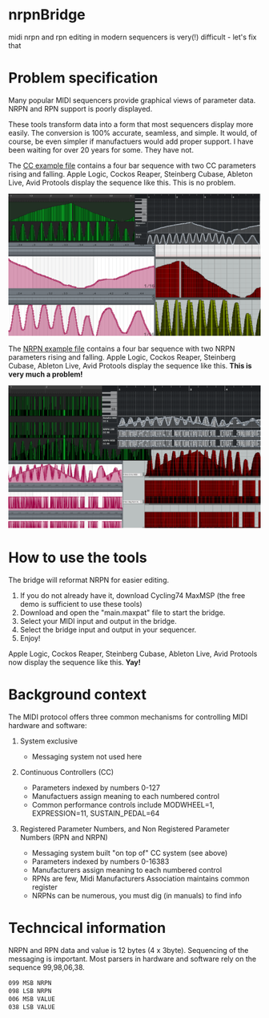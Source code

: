 # nrpnBridge
midi nrpn and rpn editing in modern sequencers is very(!) difficult - let's fix that

# Problem specification

Many popular MIDI sequencers provide graphical views of parameter data. NRPN and RPN support is poorly displayed.

These tools transform data into a form that most sequencers display more easily. The conversion is 100% accurate, seamless, and simple.
It would, of course, be even simpler if manufactuers would add proper support. I have been waiting for over 20 years for some. They have not.

The [CC example file](example_MIDI/example_CC1_2.mid) contains a four bar sequence with two CC parameters rising and falling.
Apple Logic, Cockos Reaper, Steinberg Cubase, Ableton Live, Avid Protools display the sequence like this. This is no problem.

![cc messages screenshot](./images/example1_cc.png)

The [NRPN example file](example_MIDI/example_NRPN1_2.mid) contains a four bar sequence with two NRPN parameters rising and falling.
Apple Logic, Cockos Reaper, Steinberg Cubase, Ableton Live, Avid Protools display the sequence like this. **This is very much a problem!**

![nrpn messages screenshot](./images/example1_nrpn.png)

# How to use the tools

The bridge will reformat NRPN for easier editing.

1. If you do not already have it, download Cycling74 MaxMSP (the free demo is sufficient to use these tools) 
2. Download and open the "main.maxpat" file to start the bridge.
3. Select your MIDI input and output in the bridge.
4. Select the bridge input and output in your sequencer.
5. Enjoy!

Apple Logic, Cockos Reaper, Steinberg Cubase, Ableton Live, Avid Protools now display the sequence like this. **Yay!** 

# Background context

The MIDI protocol offers three common mechanisms for controlling MIDI hardware and software:
1. System exclusive
    - Messaging system not used here
    
2. Continuous Controllers (CC)
    - Parameters indexed by numbers 0-127
    - Manufactuers assign meaning to each numbered control
    - Common performance controls include MODWHEEL=1, EXPRESSION=11, SUSTAIN_PEDAL=64
  
3. Registered Parameter Numbers, and Non Registered Parameter Numbers (RPN and NRPN)
    - Messaging system built "on top of" CC system (see above)
    - Parameters indexed by numbers 0-16383
    - Manufacturers assign meaning to each numbered control 
    - RPNs are few, Midi Manufacturers Association maintains common register 
    - NRPNs can be numerous, you must dig (in manuals) to find info

# Techncical information

NRPN and RPN data and value is 12 bytes (4 x 3byte).
Sequencing of the messaging is important. Most parsers in hardware and software rely on the sequence 99,98,06,38.

```
099 MSB NRPN
098 LSB NRPN
006 MSB VALUE 
038 LSB VALUE
```
